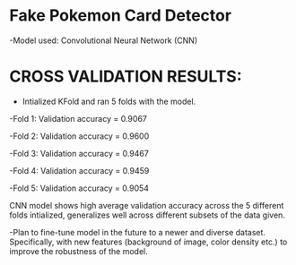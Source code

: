 # Fake Pokemon Card Detector

-Model used: Convolutional Neural Network (CNN)

# CROSS VALIDATION RESULTS: 

- Intialized KFold and ran 5 folds with the model. 

-Fold 1: Validation accuracy = 0.9067


-Fold 2: Validation accuracy = 0.9600


-Fold 3: Validation accuracy = 0.9467


-Fold 4: Validation accuracy = 0.9459


-Fold 5: Validation accuracy = 0.9054

CNN model shows high average validation accuracy across the 5 different folds intialized, generalizes well across different subsets of the data given. 

-Plan to fine-tune model in the future to a newer and diverse dataset. Specifically, with new features (background of image, color density etc.) to improve the robustness of the model. 

